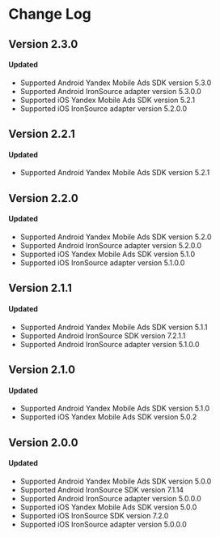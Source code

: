 # Change Log

## Version 2.3.0

#### Updated
* Supported Android Yandex Mobile Ads SDK version 5.3.0
* Supported Android IronSource adapter version 5.3.0.0
* Supported iOS Yandex Mobile Ads SDK version 5.2.1
* Supported iOS IronSource adapter version 5.2.0.0

## Version 2.2.1

#### Updated
* Supported Android Yandex Mobile Ads SDK version 5.2.1

## Version 2.2.0

#### Updated
* Supported Android Yandex Mobile Ads SDK version 5.2.0
* Supported Android IronSource adapter version 5.2.0.0
* Supported iOS Yandex Mobile Ads SDK version 5.1.0
* Supported iOS IronSource adapter version 5.1.0.0

## Version 2.1.1

#### Updated
* Supported Android Yandex Mobile Ads SDK version 5.1.1
* Supported Android IronSource SDK version 7.2.1.1
* Supported Android IronSource adapter version 5.1.0.0

## Version 2.1.0

#### Updated
* Supported Android Yandex Mobile Ads SDK version 5.1.0
* Supported iOS Yandex Mobile Ads SDK version 5.0.2

## Version 2.0.0

#### Updated
* Supported Android Yandex Mobile Ads SDK version 5.0.0
* Supported Android IronSource SDK version 7.1.14
* Supported Android IronSource adapter version 5.0.0.0
* Supported iOS Yandex Mobile Ads SDK version 5.0.0
* Supported iOS IronSource SDK version 7.2.0
* Supported iOS IronSource adapter version 5.0.0.0
